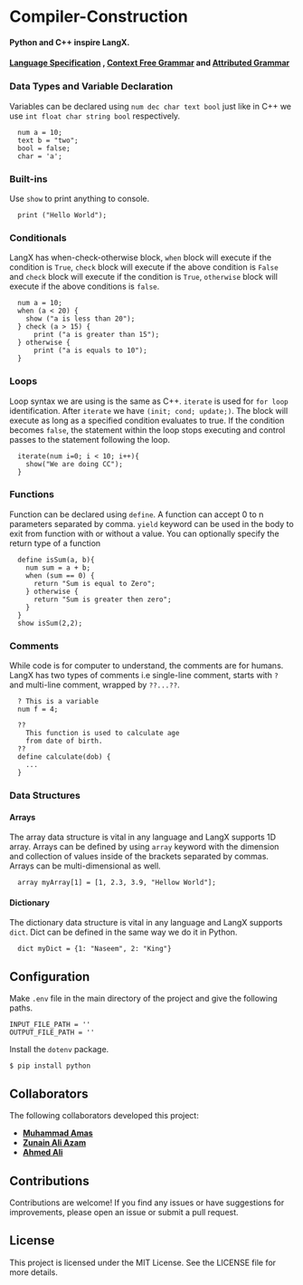 <h1>Compiler-Construction</h1>
<h4>Python and C++ inspire LangX. </h4>

#### [Language Specification](https://docs.google.com/document/d/1qQZOctEwxQMSBbtUT8uUzJpPKKBRQgEXpMGCxYjlFF4/edit?usp=sharing) , [Context Free Grammar](https://docs.google.com/spreadsheets/d/1CHO4TnnpyqiE1SvSEOLbCyuYNwl-7q4cV17S9-eoPxk/edit#gid=0) and [Attributed Grammar](https://docs.google.com/spreadsheets/d/1jK84-zBqsj8zFTshYl60Ty65o8W4KlT0pzxPr3-4Q4w/edit#gid=0)

<h3>Data Types and Variable Declaration</h3>
<p>Variables can be declared using <code>num dec char text bool</code> just like in C++ we use <code>int float char string bool</code> respectively.</p>

```
  num a = 10;
  text b = "two";
  bool = false;
  char = 'a';
```

<h3>Built-ins</h3>
<p>Use <code>show</code> to print anything to console.</p>

```
  print ("Hello World");
```

<h3>Conditionals</h3>
<p>LangX has when-check-otherwise block, <code>when</code> block will execute if the condition is <code>True</code>, <code>check</code> block will execute if the above condition is <code>False</code> and <code>check</code> block will execute if the condition is <code>True</code>, <code>otherwise</code> block will execute if the above conditions is <code>false</code>.

```
  num a = 10;
  when (a < 20) {
    show ("a is less than 20");
  } check (a > 15) {
      print ("a is greater than 15");
  } otherwise {
      print ("a is equals to 10");
  }
```
<h3>Loops</h3>
<p>Loop syntax we are using is the same as C++. <code>iterate</code> is used for <code>for loop</code> identification. After <code>iterate</code> we have <code>(init; cond; update;)</code>. The block will execute as long as a specified condition evaluates to true. If the condition becomes <code>false</code>, the statement within the loop stops executing and control passes to the statement following the loop. </p>

```
  iterate(num i=0; i < 10; i++){
    show("We are doing CC");
  }
```

<h3>Functions</h3>
<p>Function can be declared using <code>define</code>. A function can accept 0 to n parameters separated by comma. <code>yield</code> keyword can be used in the body to exit from function with or without a value. You can optionally specify the return type of a function</p>

```
  define isSum(a, b){
    num sum = a + b;
    when (sum == 0) {
      return "Sum is equal to Zero";
    } otherwise {
      return "Sum is greater then zero";
    }
  }
  show isSum(2,2);
```

<h3>Comments</h3>
<p>While code is for computer to understand, the comments are for humans. LangX has two types of comments i.e single-line comment, starts with <code>?</code> and multi-line comment, wrapped by <code>??...??</code>.</p>

```
  ? This is a variable
  num f = 4;
  
  ??
    This function is used to calculate age
    from date of birth.
  ??
  define calculate(dob) {
    ...
  }
```
<h3>Data Structures</h3>

<h4>Arrays</h4>
<p>The array data structure is vital in any language and LangX supports 1D array. Arrays can be defined by using <code>array</code> keyword with the dimension and collection of values inside of the brackets separated by commas. Arrays can be multi-dimensional as well.</p>

```
  array myArray[1] = [1, 2.3, 3.9, "Hellow World"];
```
<h4>Dictionary</h4>
<p>The dictionary data structure is vital in any language and LangX supports <code>dict</code>. Dict can be defined in the same way we do it in Python.</p>

```
  dict myDict = {1: "Naseem", 2: "King"}
```

## Configuration
Make `.env` file in the main directory of the project and give the following paths.
```
INPUT_FILE_PATH = ''
OUTPUT_FILE_PATH = ''
```

Install the `dotenv` package.
```
$ pip install python
```

## Collaborators

The following collaborators developed this project:

- **[Muhammad Amas](https://github.com/MuhammadAmas)**
- **[Zunain Ali Azam](https://github.com/ZunainAliAzam)**
- **[Ahmed Ali](https://github.com/Ahmad43A)**

## Contributions

Contributions are welcome! If you find any issues or have suggestions for improvements, please open an issue or submit a pull request.

## License

This project is licensed under the MIT License. See the LICENSE file for more details.
